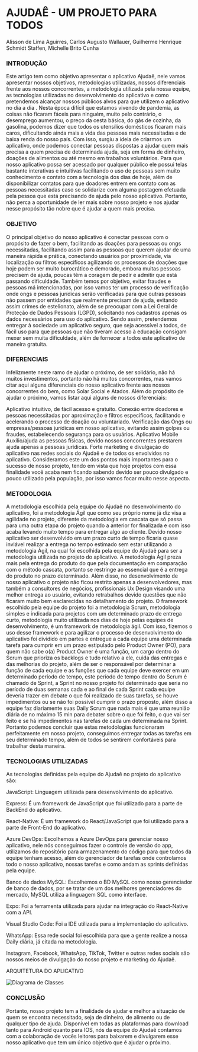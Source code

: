 # AJUDAÊ - UM PROJETO PARA TODOS

Alisson de Lima Aguirres, Carlos Augusto Wallauer, Guilherme Henrique Schmidt Staffen, Michelle Brito Cunha

### INTRODUÇÃO

Este artigo tem como objetivo apresentar o aplicativo Ajudaê, nele vamos apresentar nossos objetivos, metodologias utilizadas, nossos diferenciais frente aos nossos concorrentes, a metodologia utilizada pela nossa equipe, as tecnologias utilizadas no desenvolvimento do aplicativo e como pretendemos alcançar nossos públicos alvos para que utilizem o aplicativo no dia a dia . Nesta época difícil que estamos vivendo de pandemia, as coisas não ficaram fáceis para ninguém, muito pelo contrário, o desemprego aumentou, o preço da cesta básica, do gás de cozinha, da gasolina, podemos dizer que todos os utensílios domésticos ficaram mais caros, dificultando ainda mais a vida das pessoas mais necessitadas e de baixa renda do nosso país. Com isso, surgiu a ideia de criarmos um aplicativo, onde podemos conectar pessoas dispostas a ajudar quem mais precisa a quem precisa de determinada ajuda, seja em forma de dinheiro, doações de alimentos ou até mesmo em trabalhos voluntários. Para que nosso aplicativo possa ser acessado por qualquer público ele possui telas bastante interativas e intuitivas facilitando o uso de pessoas sem muito conhecimento e contato com a tecnologia dos dias de hoje, além de disponibilizar contatos para que doadores entrem em contato com as pessoas necessitadas caso se solidarize com alguma postagem efetuada pela pessoa que está precisando de ajuda pelo nosso aplicativo. Portanto, não perca a oportunidade de ler mais sobre nosso projeto e nos ajudar nesse propósito tão nobre que é ajudar a quem mais precisa. 

### OBJETIVO

O principal objetivo do nosso aplicativo é conectar pessoas com o propósito de fazer o bem, facilitando as doações para pessoas ou ongs necessitadas, facilitando assim para as pessoas que querem ajudar de uma maneira rápida e prática, conectando usuários por proximidade, via localização ou filtros específicos agilizando os processos de doações que hoje podem ser muito burocrático e demorado, embora muitas pessoas precisem de ajuda, poucas têm a coragem de pedir e admitir que está passando dificuldade. Também temos por objetivo, evitar fraudes e pessoas má intencionadas, por isso vamos ter um processo de verificação onde ongs e pessoas jurídicas serão verificadas para que outras pessoas não passem por entidades que realmente precisam de ajuda, evitando assim crimes de estelionato, além de se preocupar com a Lei Geral de Proteção de Dados Pessoais (LGPD), solicitando nos cadastros apenas os dados necessários para uso do aplicativo. Sendo assim, pretendemos entregar à sociedade um aplicativo seguro, que seja acessível a todos, de fácil uso para que pessoas que não tiveram acesso à educação consigam mexer sem muita dificuldade, além de fornecer a todos este aplicativo de maneira gratuita.


### DIFERENCIAIS

Infelizmente neste ramo de ajudar o próximo, de ser solidário, não há muitos investimentos, portanto não há muitos concorrentes, mas vamos citar aqui alguns diferenciais do nosso aplicativo frente aos nossos concorrentes do bem, como Solar Social e Atados. Além do propósito de ajudar o próximo, vamos listar aqui alguns de nossos diferenciais:

Aplicativo intuitivo, de fácil acesso e gratuito.
Conexão entre doadores e pessoas necessitadas por aproximação e filtros específicos, facilitando e acelerando o processo de doação ou voluntariado.
Verificação das Ongs ou empresas/pessoas jurídicas em nosso aplicativo, evitando assim golpes ou fraudes, estabelecendo segurança para os usuários.
Aplicativo Mobile
Auxílio/ajuda as pessoas físicas, devido nossos concorrentes prestarem ajuda apenas a pessoas jurídicas.
Forte marketing e divulgação do aplicativo nas redes sociais do Ajudaê e de todos os envolvidos no aplicativo. Consideramos este um dos pontos mais importantes para o sucesso de nosso projeto, tendo em vista que hoje projetos com essa finalidade você acaba nem ficando sabendo devido ser pouco divulgado e pouco utilizado pela população, por isso vamos focar muito nesse aspecto. 

### METODOLOGIA

A metodologia escolhida pela equipe do Ajudaê no desenvolvimento do aplicativo, foi a metodologia Ágil que como seu próprio nome já diz visa a agilidade no projeto, diferente da metodologia em cascata que só passa para uma outra etapa do projeto quando a anterior for finalizada e com isso acaba levando muito tempo para entregar algo ao cliente. Devido nosso aplicativo ser desenvolvido em um prazo curto de tempo ficaria quase inviável realizar a entrega no tempo estimado sem estar utilizando a metodologia Ágil, na qual foi escolhida pela equipe do Ajudaê para ser a metodologia utilizada no projeto do aplicativo.
A metodologia Ágil preza mais pela entrega do produto do que pela documentação em comparação com o método cascata, portanto se restringe ao essencial que é a entrega do produto no prazo determinado. Além disso, no desenvolvimento de nosso aplicativo o projeto não ficou restrito apenas a desenvolvedores, mas também a consultores de negócios, profissionais Ux Design visando uma melhor entrega ao usuário, evitando
retrabalhos devido questões que não ficaram muito bem esclarecidas no detalhamento do projeto. O framework escolhido pela equipe do projeto foi a metodologia Scrum, metodologia simples e indicada para projetos com um determinado prazo de entrega curto, metodologia muito utilizada nos dias de hoje pelas equipes de desenvolvimento, é um framework de metodologia ágil. Com isso, fizemos o uso desse framework e para agilizar o processo de desenvolvimento do aplicativo foi dividido em partes e entregue a cada equipe uma determinada tarefa para cumprir em um prazo estipulado pelo Product Owner (PO), para quem não sabe o(a) Product Owner é uma função, um cargo dentro do Scrum que prioriza os backlogs e tudo relativo a ele, cuida das entregas e das melhorias do projeto, além de ser o responsável por determinar a função de cada equipe e as funções que cada equipe deve exercer em um determinado período de tempo, este período de tempo dentro do Scrum é chamado de Sprint, a Sprint no nosso projeto foi determinado que seria no período de duas semanas cada e ao final de cada Sprint cada equipe deveria trazer em debate o que foi realizado de suas tarefas, se houve impedimentos ou se não foi possível cumprir o prazo proposto, além disso a equipe faz diariamente suas Daily Scrum que nada mais é que uma reunião diária de no máximo 15 min para debater sobre o que foi feito, o que vai ser feito e se há impedimentos nas tarefas de cada um determinada na Sprint. Portanto podemos concluir que estas metodologias funcionaram perfeitamente em nosso projeto, conseguimos entregar todas as tarefas em seu determinado tempo, além de todos se sentirem confortáveis para trabalhar desta maneira.  

### TECNOLOGIAS UTILIZADAS

As tecnologias definidas pela equipe do Ajudaê no projeto do aplicativo são:

JavaScript: Linguagem utilizada para desenvolvimento do aplicativo.

Express: É um framework de JavaScript que foi utilizado para a parte de BackEnd do aplicativo.

React-Native: É um framework do React/JavaScript que foi utilizado para a parte de Front-End do aplicativo.

Azure DevOps: Escolhemos a Azure DevOps para gerenciar nosso aplicativo, nele nós conseguimos fazer o controle de versão do app, utilizamos do repositório para armazenamento do código para que todos da equipe tenham acesso, além do gerenciador de tarefas onde controlamos todo o nosso aplicativo, nossas tarefas e como andam as sprints definidas pela equipe.  

Banco de dados MySQL: Escolhemos o BD MySQL como nosso gerenciador de banco de dados, por se tratar de um dos melhores gerenciadores do mercado, MySQL utiliza a linguagem SQL como interface.

Expo: Foi a ferramenta utilizada para ajudar na integração do React-Native com a API.

Visual Studio Code: Foi a IDE utilizada para a implementação do aplicativo.

WhatsApp: Essa rede social foi escolhida para que a gente realize a nossa Daily diária, já citada na metodologia.

Instagram, Facebook, WhatsApp, TikTok, Twitter e outras redes sociais são nossos meios de  divulgação do nosso projeto e marketing do Ajudaê.

ARQUITETURA DO APLICATIVO

![Diagrama de Classes](https://user-images.githubusercontent.com/90276773/143292294-5b66ab6d-73f7-401e-95be-9fa9414c7ba6.png)


### CONCLUSÃO

Portanto, nosso projeto tem a finalidade de ajudar e melhor a situação de quem se encontra necessitado, seja de dinheiro, de alimento ou de qualquer tipo de ajuda. Disponível em todas as plataformas para download tanto para Android quanto para IOS, nós da equipe do Ajudaê contamos com a colaboração de vocês leitores para baixarem e divulgarem esse nosso aplicativo que tem um único objetivo que é ajudar o próximo.
